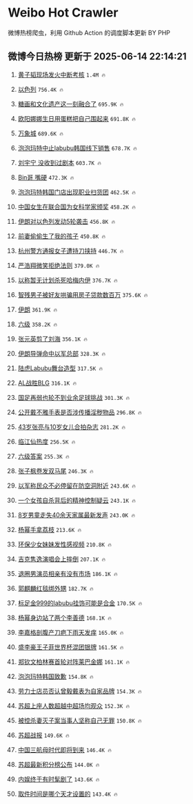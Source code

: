 # Weibo Hot Crawler 



微博热榜爬虫，利用 Github Action 的调度脚本更新 BY PHP 


## 微博今日热榜 更新于 2025-06-14 22:14:21 
1. [黄子韬现场发火中断考核](https://s.weibo.com/weibo?q=%E9%BB%84%E5%AD%90%E9%9F%AC%E7%8E%B0%E5%9C%BA%E5%8F%91%E7%81%AB%E4%B8%AD%E6%96%AD%E8%80%83%E6%A0%B8&t=31&band_rank=1&Refer=top) `1.4M 🔥` 

1. [以色列](https://s.weibo.com/weibo?q=%E4%BB%A5%E8%89%B2%E5%88%97&t=31&band_rank=2&Refer=top) `756.4K 🔥` 

1. [糖画和文化遗产这一刻融合了](https://s.weibo.com/weibo?q=%23%E7%B3%96%E7%94%BB%E5%92%8C%E6%96%87%E5%8C%96%E9%81%97%E4%BA%A7%E8%BF%99%E4%B8%80%E5%88%BB%E8%9E%8D%E5%90%88%E4%BA%86%23&t=31&band_rank=3&Refer=top) `695.9K 🔥` 

1. [欧阳娜娜生日用蛋糕把自己围起来](https://s.weibo.com/weibo?q=%E6%AC%A7%E9%98%B3%E5%A8%9C%E5%A8%9C%E7%94%9F%E6%97%A5%E7%94%A8%E8%9B%8B%E7%B3%95%E6%8A%8A%E8%87%AA%E5%B7%B1%E5%9B%B4%E8%B5%B7%E6%9D%A5&t=31&band_rank=4&Refer=top) `691.8K 🔥` 

1. [万象城](https://s.weibo.com/weibo?q=%E4%B8%87%E8%B1%A1%E5%9F%8E&t=31&band_rank=5&Refer=top) `689.6K 🔥` 

1. [泡泡玛特中止labubu韩国线下销售](https://s.weibo.com/weibo?q=%23%E6%B3%A1%E6%B3%A1%E7%8E%9B%E7%89%B9%E4%B8%AD%E6%AD%A2labubu%E9%9F%A9%E5%9B%BD%E7%BA%BF%E4%B8%8B%E9%94%80%E5%94%AE%23&t=31&band_rank=6&Refer=top) `678.7K 🔥` 

1. [刘宇宁 没收到过剧本](https://s.weibo.com/weibo?q=%E5%88%98%E5%AE%87%E5%AE%81%20%E6%B2%A1%E6%94%B6%E5%88%B0%E8%BF%87%E5%89%A7%E6%9C%AC&t=31&band_rank=7&Refer=top) `603.7K 🔥` 

1. [Bin哥 嘴硬](https://s.weibo.com/weibo?q=Bin%E5%93%A5%20%E5%98%B4%E7%A1%AC&t=31&band_rank=8&Refer=top) `472.3K 🔥` 

1. [泡泡玛特韩国门店出现职业扫货团](https://s.weibo.com/weibo?q=%23%E6%B3%A1%E6%B3%A1%E7%8E%9B%E7%89%B9%E9%9F%A9%E5%9B%BD%E9%97%A8%E5%BA%97%E5%87%BA%E7%8E%B0%E8%81%8C%E4%B8%9A%E6%89%AB%E8%B4%A7%E5%9B%A2%23&t=31&band_rank=9&Refer=top) `462.5K 🔥` 

1. [中国女生在联合国为女科学家颁奖](https://s.weibo.com/weibo?q=%23%E4%B8%AD%E5%9B%BD%E5%A5%B3%E7%94%9F%E5%9C%A8%E8%81%94%E5%90%88%E5%9B%BD%E4%B8%BA%E5%A5%B3%E7%A7%91%E5%AD%A6%E5%AE%B6%E9%A2%81%E5%A5%96%23&t=31&band_rank=10&Refer=top) `458.2K 🔥` 

1. [伊朗对以色列发动5轮袭击](https://s.weibo.com/weibo?q=%23%E4%BC%8A%E6%9C%97%E5%AF%B9%E4%BB%A5%E8%89%B2%E5%88%97%E5%8F%91%E5%8A%A85%E8%BD%AE%E8%A2%AD%E5%87%BB%23&t=31&band_rank=11&Refer=top) `456.8K 🔥` 

1. [前妻偷偷生了我的孩子](https://s.weibo.com/weibo?q=%E5%89%8D%E5%A6%BB%E5%81%B7%E5%81%B7%E7%94%9F%E4%BA%86%E6%88%91%E7%9A%84%E5%AD%A9%E5%AD%90&t=31&band_rank=12&Refer=top) `450.8K 🔥` 

1. [杭州警方通报女子遭持刀挟持](https://s.weibo.com/weibo?q=%23%E6%9D%AD%E5%B7%9E%E8%AD%A6%E6%96%B9%E9%80%9A%E6%8A%A5%E5%A5%B3%E5%AD%90%E9%81%AD%E6%8C%81%E5%88%80%E6%8C%9F%E6%8C%81%23&t=31&band_rank=13&Refer=top) `446.7K 🔥` 

1. [严浩翔微笑拒绝法则](https://s.weibo.com/weibo?q=%23%E4%B8%A5%E6%B5%A9%E7%BF%94%E5%BE%AE%E7%AC%91%E6%8B%92%E7%BB%9D%E6%B3%95%E5%88%99%23&t=31&band_rank=14&Refer=top) `379.0K 🔥` 

1. [以称暂无计划杀死哈梅内伊](https://s.weibo.com/weibo?q=%23%E4%BB%A5%E7%A7%B0%E6%9A%82%E6%97%A0%E8%AE%A1%E5%88%92%E6%9D%80%E6%AD%BB%E5%93%88%E6%A2%85%E5%86%85%E4%BC%8A%23&t=31&band_rank=15&Refer=top) `376.7K 🔥` 

1. [智残男子被好友哄骗用房子贷款数百万](https://s.weibo.com/weibo?q=%23%E6%99%BA%E6%AE%8B%E7%94%B7%E5%AD%90%E8%A2%AB%E5%A5%BD%E5%8F%8B%E5%93%84%E9%AA%97%E7%94%A8%E6%88%BF%E5%AD%90%E8%B4%B7%E6%AC%BE%E6%95%B0%E7%99%BE%E4%B8%87%23&t=31&band_rank=16&Refer=top) `375.6K 🔥` 

1. [伊朗](https://s.weibo.com/weibo?q=%E4%BC%8A%E6%9C%97&t=31&band_rank=17&Refer=top) `361.9K 🔥` 

1. [六级](https://s.weibo.com/weibo?q=%E5%85%AD%E7%BA%A7&t=31&band_rank=18&Refer=top) `358.2K 🔥` 

1. [张元英剪了刘海](https://s.weibo.com/weibo?q=%23%E5%BC%A0%E5%85%83%E8%8B%B1%E5%89%AA%E4%BA%86%E5%88%98%E6%B5%B7%23&t=31&band_rank=19&Refer=top) `356.1K 🔥` 

1. [伊朗导弹命中以军总部](https://s.weibo.com/weibo?q=%23%E4%BC%8A%E6%9C%97%E5%AF%BC%E5%BC%B9%E5%91%BD%E4%B8%AD%E4%BB%A5%E5%86%9B%E6%80%BB%E9%83%A8%23&t=31&band_rank=20&Refer=top) `328.3K 🔥` 

1. [陆虎Labubu舞台造型](https://s.weibo.com/weibo?q=%E9%99%86%E8%99%8ELabubu%E8%88%9E%E5%8F%B0%E9%80%A0%E5%9E%8B&t=31&band_rank=21&Refer=top) `317.5K 🔥` 

1. [AL战胜BLG](https://s.weibo.com/weibo?q=%23AL%E6%88%98%E8%83%9CBLG%23&t=31&band_rank=22&Refer=top) `316.1K 🔥` 

1. [国足再弱也轮不到业余足球挑战](https://s.weibo.com/weibo?q=%23%E5%9B%BD%E8%B6%B3%E5%86%8D%E5%BC%B1%E4%B9%9F%E8%BD%AE%E4%B8%8D%E5%88%B0%E4%B8%9A%E4%BD%99%E8%B6%B3%E7%90%83%E6%8C%91%E6%88%98%23&t=31&band_rank=23&Refer=top) `301.3K 🔥` 

1. [公开戴不雅手表是否涉传播淫秽物品](https://s.weibo.com/weibo?q=%23%E5%85%AC%E5%BC%80%E6%88%B4%E4%B8%8D%E9%9B%85%E6%89%8B%E8%A1%A8%E6%98%AF%E5%90%A6%E6%B6%89%E4%BC%A0%E6%92%AD%E6%B7%AB%E7%A7%BD%E7%89%A9%E5%93%81%23&t=31&band_rank=24&Refer=top) `296.8K 🔥` 

1. [43岁张亮与10岁女儿合拍杂志](https://s.weibo.com/weibo?q=%2343%E5%B2%81%E5%BC%A0%E4%BA%AE%E4%B8%8E10%E5%B2%81%E5%A5%B3%E5%84%BF%E5%90%88%E6%8B%8D%E6%9D%82%E5%BF%97%23&t=31&band_rank=25&Refer=top) `281.2K 🔥` 

1. [临江仙热度](https://s.weibo.com/weibo?q=%23%E4%B8%B4%E6%B1%9F%E4%BB%99%E7%83%AD%E5%BA%A6%23&t=31&band_rank=26&Refer=top) `256.5K 🔥` 

1. [六级答案](https://s.weibo.com/weibo?q=%E5%85%AD%E7%BA%A7%E7%AD%94%E6%A1%88&t=31&band_rank=27&Refer=top) `255.3K 🔥` 

1. [张子枫卷发双马尾](https://s.weibo.com/weibo?q=%23%E5%BC%A0%E5%AD%90%E6%9E%AB%E5%8D%B7%E5%8F%91%E5%8F%8C%E9%A9%AC%E5%B0%BE%23&t=31&band_rank=28&Refer=top) `246.3K 🔥` 

1. [以军称民众不必停留在防空洞附近](https://s.weibo.com/weibo?q=%E4%BB%A5%E5%86%9B%E7%A7%B0%E6%B0%91%E4%BC%97%E4%B8%8D%E5%BF%85%E5%81%9C%E7%95%99%E5%9C%A8%E9%98%B2%E7%A9%BA%E6%B4%9E%E9%99%84%E8%BF%91&t=31&band_rank=29&Refer=top) `243.6K 🔥` 

1. [一个女孩自杀背后的精神控制疑云](https://s.weibo.com/weibo?q=%23%E4%B8%80%E4%B8%AA%E5%A5%B3%E5%AD%A9%E8%87%AA%E6%9D%80%E8%83%8C%E5%90%8E%E7%9A%84%E7%B2%BE%E7%A5%9E%E6%8E%A7%E5%88%B6%E7%96%91%E4%BA%91%23&t=31&band_rank=30&Refer=top) `243.1K 🔥` 

1. [8岁男童走失40余天家属最新发声](https://s.weibo.com/weibo?q=%238%E5%B2%81%E7%94%B7%E7%AB%A5%E8%B5%B0%E5%A4%B140%E4%BD%99%E5%A4%A9%E5%AE%B6%E5%B1%9E%E6%9C%80%E6%96%B0%E5%8F%91%E5%A3%B0%23&t=31&band_rank=31&Refer=top) `243.0K 🔥` 

1. [杨幂手拿荔枝](https://s.weibo.com/weibo?q=%23%E6%9D%A8%E5%B9%82%E6%89%8B%E6%8B%BF%E8%8D%94%E6%9E%9D%23&t=31&band_rank=32&Refer=top) `213.6K 🔥` 

1. [环保少女妹妹发性感视频](https://s.weibo.com/weibo?q=%23%E7%8E%AF%E4%BF%9D%E5%B0%91%E5%A5%B3%E5%A6%B9%E5%A6%B9%E5%8F%91%E6%80%A7%E6%84%9F%E8%A7%86%E9%A2%91%23&t=31&band_rank=33&Refer=top) `210.8K 🔥` 

1. [吉克隽逸演唱会上摔倒](https://s.weibo.com/weibo?q=%E5%90%89%E5%85%8B%E9%9A%BD%E9%80%B8%E6%BC%94%E5%94%B1%E4%BC%9A%E4%B8%8A%E6%91%94%E5%80%92&t=31&band_rank=34&Refer=top) `207.1K 🔥` 

1. [退圈男演员相亲有没有市场](https://s.weibo.com/weibo?q=%23%E9%80%80%E5%9C%88%E7%94%B7%E6%BC%94%E5%91%98%E7%9B%B8%E4%BA%B2%E6%9C%89%E6%B2%A1%E6%9C%89%E5%B8%82%E5%9C%BA%23&t=31&band_rank=35&Refer=top) `186.1K 🔥` 

1. [郭麒麟红毯绑外甥](https://s.weibo.com/weibo?q=%E9%83%AD%E9%BA%92%E9%BA%9F%E7%BA%A2%E6%AF%AF%E7%BB%91%E5%A4%96%E7%94%A5&t=31&band_rank=36&Refer=top) `182.7K 🔥` 

1. [标足金999的labubu挂饰可能是合金](https://s.weibo.com/weibo?q=%23%E6%A0%87%E8%B6%B3%E9%87%91999%E7%9A%84labubu%E6%8C%82%E9%A5%B0%E5%8F%AF%E8%83%BD%E6%98%AF%E5%90%88%E9%87%91%23&t=31&band_rank=37&Refer=top) `170.5K 🔥` 

1. [杨幂身边站了两个李善德](https://s.weibo.com/weibo?q=%23%E6%9D%A8%E5%B9%82%E8%BA%AB%E8%BE%B9%E7%AB%99%E4%BA%86%E4%B8%A4%E4%B8%AA%E6%9D%8E%E5%96%84%E5%BE%B7%23&t=31&band_rank=38&Refer=top) `168.1K 🔥` 

1. [李嘉格剖腹产刀疤下雨天发痒](https://s.weibo.com/weibo?q=%E6%9D%8E%E5%98%89%E6%A0%BC%E5%89%96%E8%85%B9%E4%BA%A7%E5%88%80%E7%96%A4%E4%B8%8B%E9%9B%A8%E5%A4%A9%E5%8F%91%E7%97%92&t=31&band_rank=39&Refer=top) `165.0K 🔥` 

1. [盛李豪王子菲世界杯混团银牌](https://s.weibo.com/weibo?q=%23%E7%9B%9B%E6%9D%8E%E8%B1%AA%E7%8E%8B%E5%AD%90%E8%8F%B2%E4%B8%96%E7%95%8C%E6%9D%AF%E6%B7%B7%E5%9B%A2%E9%93%B6%E7%89%8C%23&t=31&band_rank=40&Refer=top) `161.5K 🔥` 

1. [郑钦文柏林赛首轮对阵莱巴金娜](https://s.weibo.com/weibo?q=%23%E9%83%91%E9%92%A6%E6%96%87%E6%9F%8F%E6%9E%97%E8%B5%9B%E9%A6%96%E8%BD%AE%E5%AF%B9%E9%98%B5%E8%8E%B1%E5%B7%B4%E9%87%91%E5%A8%9C%23&t=31&band_rank=41&Refer=top) `161.1K 🔥` 

1. [泡泡玛特韩国致歉](https://s.weibo.com/weibo?q=%23%E6%B3%A1%E6%B3%A1%E7%8E%9B%E7%89%B9%E9%9F%A9%E5%9B%BD%E8%87%B4%E6%AD%89%23&t=31&band_rank=42&Refer=top) `154.8K 🔥` 

1. [劳力士店员否认曾毅戴表为自家品牌](https://s.weibo.com/weibo?q=%23%E5%8A%B3%E5%8A%9B%E5%A3%AB%E5%BA%97%E5%91%98%E5%90%A6%E8%AE%A4%E6%9B%BE%E6%AF%85%E6%88%B4%E8%A1%A8%E4%B8%BA%E8%87%AA%E5%AE%B6%E5%93%81%E7%89%8C%23&t=31&band_rank=43&Refer=top) `154.3K 🔥` 

1. [苏超上座人数超越中超场均观众](https://s.weibo.com/weibo?q=%23%E8%8B%8F%E8%B6%85%E4%B8%8A%E5%BA%A7%E4%BA%BA%E6%95%B0%E8%B6%85%E8%B6%8A%E4%B8%AD%E8%B6%85%E5%9C%BA%E5%9D%87%E8%A7%82%E4%BC%97%23&t=31&band_rank=44&Refer=top) `152.3K 🔥` 

1. [被控杀妻灭子案当事人坚称自己无罪](https://s.weibo.com/weibo?q=%23%E8%A2%AB%E6%8E%A7%E6%9D%80%E5%A6%BB%E7%81%AD%E5%AD%90%E6%A1%88%E5%BD%93%E4%BA%8B%E4%BA%BA%E5%9D%9A%E7%A7%B0%E8%87%AA%E5%B7%B1%E6%97%A0%E7%BD%AA%23&t=31&band_rank=45&Refer=top) `150.8K 🔥` 

1. [苏超战报](https://s.weibo.com/weibo?q=%23%E8%8B%8F%E8%B6%85%E6%88%98%E6%8A%A5%23&t=31&band_rank=46&Refer=top) `149.6K 🔥` 

1. [中国三航母时代即将到来](https://s.weibo.com/weibo?q=%23%E4%B8%AD%E5%9B%BD%E4%B8%89%E8%88%AA%E6%AF%8D%E6%97%B6%E4%BB%A3%E5%8D%B3%E5%B0%86%E5%88%B0%E6%9D%A5%23&t=31&band_rank=47&Refer=top) `146.4K 🔥` 

1. [苏超最新积分榜公布](https://s.weibo.com/weibo?q=%23%E8%8B%8F%E8%B6%85%E6%9C%80%E6%96%B0%E7%A7%AF%E5%88%86%E6%A6%9C%E5%85%AC%E5%B8%83%23&t=31&band_rank=48&Refer=top) `144.0K 🔥` 

1. [内娱终于有时髦剧了](https://s.weibo.com/weibo?q=%E5%86%85%E5%A8%B1%E7%BB%88%E4%BA%8E%E6%9C%89%E6%97%B6%E9%AB%A6%E5%89%A7%E4%BA%86&t=31&band_rank=49&Refer=top) `143.6K 🔥` 

1. [取件时间是哪个天才设置的](https://s.weibo.com/weibo?q=%E5%8F%96%E4%BB%B6%E6%97%B6%E9%97%B4%E6%98%AF%E5%93%AA%E4%B8%AA%E5%A4%A9%E6%89%8D%E8%AE%BE%E7%BD%AE%E7%9A%84&t=31&band_rank=50&Refer=top) `143.4K 🔥` 

